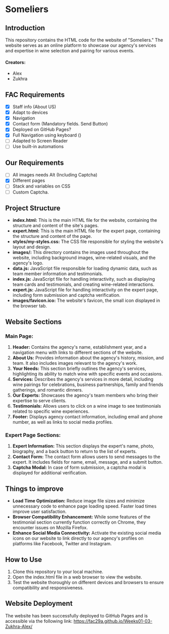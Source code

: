 # Someliers

## Introduction

This repository contains the HTML code for the website of "Someliers." The website serves as an
online platform to showcase our agency's services and expertise in wine selection and pairing for various events.

#### Creators:

- Alex
- Zukhra

## FAC Requirements

- [x] Staff info (About US)
- [x] Adapt to devices
- [x] Navigation
- [x] Contact form (Mandatory fields. Send Button)
- [x] Deployed on GitHub Pages?
- [x] Full Navigation using keyboard ()
- [ ] Adapted to Screen Reader
- [ ] Use built-in automations

## Our Requirements

- [ ] All images needs Alt (Including Captcha)
- [x] Different pages
- [ ] Stack and variables on CSS
- [ ] Custom Captcha.

## Project Structure

- **index.html:** This is the main HTML file for the website, containing the structure and content of the site's pages.
- **expert.html:** This is the main HTML file for the expert page, containing the structure and content of the page.
- **styles/my-styles.css:** The CSS file responsible for styling the website's layout and design.
- **images/:** This directory contains the images used throughout the website, including background images, wine-related
  visuals, and the agency's logo.
- **data.js:** JavaScript file responsible for loading dynamic data, such as team member information and testimonials.
- **index.js:** JavaScript file for handling interactivity, such as displaying team cards and testimonials, and creating
  wine-related interactions.
- **expert.js:** JavaScript file for handling interactivity on the expert page, including form submission and captcha verification.
- **images/favicon.ico:** The website's favicon, the small icon displayed in the browser tab.

## Website Sections

### Main Page:

1. **Header:** Contains the agency's name, establishment year, and a navigation menu with links to different sections of
   the website.
2. **About Us:** Provides information about the agency's history, mission, and team. It also includes images relevant to
   the agency's work.
3. **Your Needs:** This section briefly outlines the agency's services, highlighting its ability to match wine with
   specific events and occasions.
4. **Services:** Describes the agency's services in more detail, including wine pairings for celebrations, business
   partnerships, family and friends gatherings, and romantic dinners.
5. **Our Experts:** Showcases the agency's team members who bring their expertise to serve clients.
6. **Testimonials:** Allows users to click on a wine image to see testimonials related to specific wine experiences.
7. **Footer:** Displays agency contact information, including email and phone number, as well as links to social media
   profiles.

### Expert Page Sections:

1. **Expert Information:** This section displays the expert's name, photo, biography, and a back button to return to the list of experts.
2. **Contact Form:** The contact form allows users to send messages to the expert. It includes fields for name, email, message, and a submit button.
3. **Captcha Modal:** In case of form submission, a captcha modal is displayed for additional verification.

## Things to improve

- **Load Time Optimization:** Reduce image file sizes and minimize unnecessary code to enhance page loading speed.
  Faster
  load times improve user satisfaction.
- **Browser Compatibility Enhancement:** While some features of the testimonial section currently function correctly on
  Chrome, they encounter issues on Mozilla Firefox.
- **Enhance Social Media Connectivity:** Activate the existing social media icons on our website to link directly to
  our agency's profiles on platforms like Facebook, Twitter and Instagram.

## How to Use

1. Clone this repository to your local machine.
2. Open the index.html file in a web browser to view the website.
3. Test the website thoroughly on different devices and browsers to ensure compatibility and responsiveness.

## Website Deployment

The website has been successfully deployed to GitHub Pages and is accessible via the following
link: https://fac29a.github.io/Weeks01-03-Zukhra-Alex/
